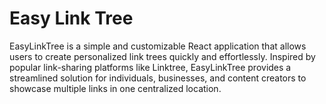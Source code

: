 # Easy Link Tree
EasyLinkTree is a simple and customizable React application that allows users to create personalized link trees quickly and effortlessly. Inspired by popular link-sharing platforms like Linktree, EasyLinkTree provides a streamlined solution for individuals, businesses, and content creators to showcase multiple links in one centralized location.
